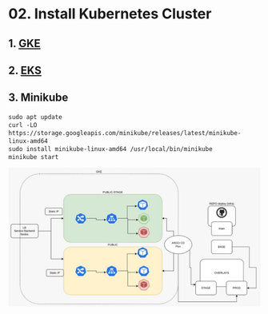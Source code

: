 
# 02. Install Kubernetes Cluster <!-- omit in toc -->

## 1. [GKE](./GKE.md)
## 2. [EKS](./EKS.md)
## 3. Minikube
```vim
sudo apt update
curl -LO https://storage.googleapis.com/minikube/releases/latest/minikube-linux-amd64
sudo install minikube-linux-amd64 /usr/local/bin/minikube
minikube start
```

![Cluster](./assets/img/cluster.jpeg)

